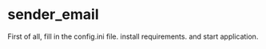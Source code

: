 # sender_email

First of all, fill in the config.ini file.
install requirements.
and start application.
